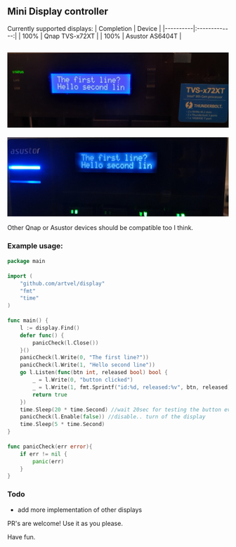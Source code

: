 ## Mini Display controller
Currently supported displays:
| Completion   |      Device      | 
|----------|:-------------:|
| 100% |  Qnap TVS-x72XT |
| 100% |  Asustor AS6404T | 

![Qnap](res/qnap.jpg?raw=true "Qnap")
----------------------------------------------
![Asustor](res/asustor.jpg?raw=true "Asustor")

Other Qnap or Asustor devices should be compatible too I think.

### Example usage:
```Go
package main

import (
	"github.com/artvel/display"
	"fmt"
	"time"
)

func main() {
	l := display.Find()
	defer func() {
		panicCheck(l.Close())
	}()
	panicCheck(l.Write(0, "The first line?"))
	panicCheck(l.Write(1, "Hello second line"))
	go l.Listen(func(btn int, released bool) bool {
		_ = l.Write(0, "button clicked")
		_ = l.Write(1, fmt.Sprintf("id:%d, released:%v", btn, released))
		return true
	})
	time.Sleep(20 * time.Second) //wait 20sec for testing the button events
	panicCheck(l.Enable(false)) //disable.. turn of the display
	time.Sleep(5 * time.Second)
}

func panicCheck(err error){
	if err != nil {
		panic(err)
	}
}
```

### Todo
- add more implementation of other displays

PR's are welcome!
Use it as you please.

Have fun.
